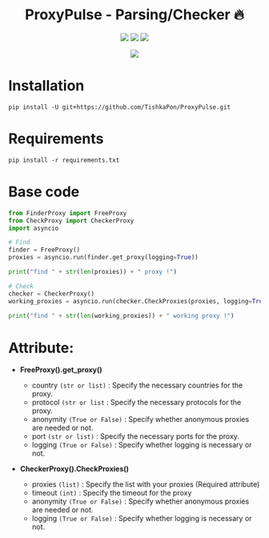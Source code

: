 <h1 align="center">ProxyPulse - Parsing/Checker 🔥</h1>
<p align="center">
<img src="https://img.shields.io/badge/made%20by-TishkaPon-blue.svg" >
<img src="https://img.shields.io/badge/python-3.12.8-green.svg">
<img src="https://badges.frapsoft.com/os/v1/open-source.svg?v=103" >
</p>

<p align="center">
<img src="https://media.giphy.com/media/lXUaP7DEl6AZfkKbyZ/giphy.gif">
</p>


# Installation
`pip install -U git+https://github.com/TishkaPon/ProxyPulse.git`

# Requirements
`pip install -r requirements.txt`

# Base code
```python
from FinderProxy import FreeProxy
from CheckProxy import CheckerProxy
import asyncio

# Find
finder = FreeProxy()
proxies = asyncio.run(finder.get_proxy(logging=True))

print("find " + str(len(proxies)) + " proxy !")

# Check
checker = CheckerProxy()
working_proxies = asyncio.run(checker.CheckProxies(proxies, logging=True))

print("find " + str(len(working_proxies)) + " working proxy !")
```

# Attribute:

- **FreeProxy().get_proxy()**
  - country `(str or list)` : Specify the necessary countries for the proxy.
  - protocol `(str or list` : Specify the necessary protocols for the proxy.
  - anonymity `(True or False)` : Specify whether anonymous proxies are needed or not.
  - port `(str or list)` : Specify the necessary ports for the proxy.
  - logging `(True or False)` : Specify whether logging is necessary or not.
    
- **CheckerProxy().CheckProxies()**
  - proxies `(list)` : Specify the list with your proxies (Required attribute)
  - timeout `(int)` : Specify the timeout for the proxy
  - anonymity `(True or False)` : Specify whether anonymous proxies are needed or not.
  - logging `(True or False)` : Specify whether logging is necessary or not.


